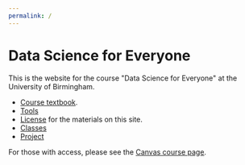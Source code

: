 ```yaml
---
permalink: /
---
```


# Data Science for Everyone

This is the website for the course "Data Science for Everyone" at the University of Birmingham.

* [Course textbook](chapters/01/what-is-data-science).
* [Tools](tools)
* [License](license) for the materials on this site.
* [Classes](classes)
* [Project](project)

For those with access, please see the [Canvas course
page](https://canvas.bham.ac.uk/courses/35188).
